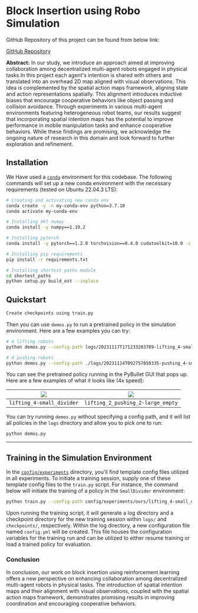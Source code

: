 # Block Insertion using Robo Simulation

GitHub Repository of this project can be found from below link:

[GitHub Repository](https://github.com/karankumbhar47/Robotic-Simulation)


**Abstract:** In our study, we introduce an approach aimed at improving collaboration among decentralized multi-agent robots engaged in physical tasks.In this project each agent's intention is shared with others and translated into an overhead 2D map aligned with visual observations. This idea is complemented by the spatial action maps framework, aligning state and action representations spatially. This alignment introduces inductive biases that encourage cooperative behaviors like object passing and collision avoidance. Through experiments in various multi-agent environments featuring heterogeneous robot teams, our results suggest that incorporating spatial intention maps has the potential to improve performance in mobile manipulation tasks and enhance cooperative behaviors. While these findings are promising, we acknowledge the ongoing nature of research in this domain and look forward to further exploration and refinement.

## Installation

We Have used a [`conda`](https://docs.conda.io/en/latest/miniconda.html) environment for this codebase. The following commands will set up a new conda environment with the necessary requirements (tested on Ubuntu 22.04.3 LTS):

```bash
# Creating and activating new conda env
conda create -y -n my-conda-env python=3.7.10
conda activate my-conda-env

# Installing mkl numpy
conda install -y numpy==1.19.2

# Installing pytorch
conda install -y pytorch==1.2.0 torchvision==0.4.0 cudatoolkit=10.0 -c pytorch

# Installing pip requirements
pip install -r requirements.txt

# Installing shortest paths module
cd shortest_paths
python setup.py build_ext --inplace
```

## Quickstart

```bash
Create checkpoints using train.py 
```

Then you can use `demos.py` to run a pretrained policy in the simulation environment. Here are a few examples you can try:

```bash
# 4 lifting robots
python demos.py --config-path logs/20231117T171233203789-lifting_4-small_divider-ours/config.yml

# 4 pushing robots
python demos.py --config-path ./logs/20231114T092757850335-pushing_4-small_empty-ours/config.yml

```

You can see the pretrained policy running in the PyBullet GUI that pops up. Here are a few examples of what it looks like (4x speed):

![](https://user-images.githubusercontent.com/6546428/111895630-3842bc80-89d1-11eb-9150-1364f80e3a26.gif) | ![](https://user-images.githubusercontent.com/6546428/111895627-35e06280-89d1-11eb-9cf7-0de0595ae68f.gif) 
:---: | :---: 
`lifting_4-small_divider` | `lifting_2_pushing_2-large_empty` 

You can try running `demos.py` without specifying a config path, and it will list all policies in the `logs` directory and allow you to pick one to run:

```bash
python demos.py
```

---


## Training in the Simulation Environment

In the [`config/experiments`](config/experiments) directory, you'll find template config files utilized in all experiments. To initiate a training session, supply one of these template config files to the `train.py` script. For instance, the command below will initiate the training of a policy in the `SmallDivider` environment:


```bash
python train.py --config-path config/experiments/ours/lifting_4-small_divider-ours.yml
```

Upon running the training script, it will generate a log directory and a checkpoint directory for the new training session within `logs/` and `checkpoints/`, respectively. Within the log directory, a new configuration file named `config.yml` will be created. This file houses the configuration variables for the training run and can be utilized to either resume training or load a trained policy for evaluation.


### Conclusion

In conclusion, our work on block insertion using reinforcement learning offers a new perspective on enhancing collaboration among decentralized multi-agent robots in physical tasks. The introduction of spatial intention maps and their alignment with visual observations, coupled with the spatial action maps framework, demonstrates promising results in improving coordination and encouraging cooperative behaviors.
